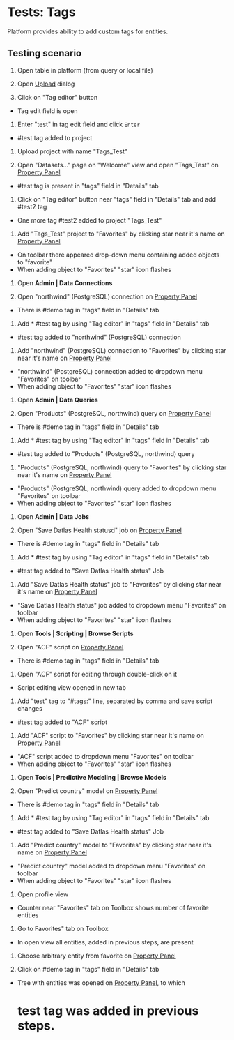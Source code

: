 <!-- TITLE: Tests: Tags -->
<!-- SUBTITLE: -->

# Tests: Tags

Platform provides ability to add custom tags for entities.

## Testing scenario

1. Open table in platform (from query or local file)

1. Open [Upload](../../overview/upload-project-test.md) dialog

1. Click on "Tag editor" button

* Tag edit field is open

1. Enter "test" in tag edit field and click ```Enter```

* \#test tag added to project

1. Upload project with name "Tags_Test"

1. Open "Datasets..." page on "Welcome" view and open "Tags_Test"
   on [Property Panel](../../overview/navigation.md#properties)

* \#test tag is present in "tags" field in "Details" tab

1. Click on "Tag editor" button near "tags" field in "Details" tab and add \#test2 tag

* One more tag \#test2 added to project "Tags_Test"

1. Add "Tags_Test" project to "Favorites" by clicking star near it's name
   on [Property Panel](../../overview/navigation.md#properties)

* On toolbar there appeared drop-down menu containing added objects to "favorite"
* When adding object to "Favorites" "star" icon flashes

1. Open **Admin | Data Connections**

1. Open "northwind" (PostgreSQL) connection on [Property Panel](../../overview/navigation.md#properties)

* There is \#demo tag in "tags" field in "Details" tab

1. Add * \#test tag by using "Tag editor" in "tags" field in "Details" tab

* \#test tag added to "northwind" (PostgreSQL) connection

1. Add "northwind" (PostgreSQL) connection to "Favorites" by clicking star near it's name
   on [Property Panel](../../overview/navigation.md#properties)

* "northwind" (PostgreSQL) connection added to dropdown menu "Favorites" on toolbar
* When adding object to "Favorites" "star" icon flashes

1. Open **Admin | Data Queries**

1. Open "Products" (PostgreSQL, northwind) query on [Property Panel](../../overview/navigation.md#properties)

* There is \#demo tag in "tags" field in "Details" tab

1. Add * \#test tag by using "Tag editor" in "tags" field in "Details" tab

* \#test tag added to "Products" (PostgreSQL, northwind) query

1. "Products" (PostgreSQL, northwind) query to "Favorites" by clicking star near it's name
   on [Property Panel](../../overview/navigation.md#properties)

* "Products" (PostgreSQL, northwind) query added to dropdown menu "Favorites" on toolbar
* When adding object to "Favorites" "star" icon flashes

1. Open **Admin | Data Jobs**

1. Open "Save Datlas Health statusd" job on [Property Panel](../../overview/navigation.md#properties)

* There is \#demo tag in "tags" field in "Details" tab

1. Add * \#test tag by using "Tag editor" in "tags" field in "Details" tab

* \#test tag added to "Save Datlas Health status" Job

1. Add "Save Datlas Health status" job to "Favorites" by clicking star near it's name
   on [Property Panel](../../overview/navigation.md#properties)

* "Save Datlas Health status" job added to dropdown menu "Favorites" on toolbar
* When adding object to "Favorites" "star" icon flashes

1. Open **Tools | Scripting | Browse Scripts**

1. Open "ACF" script on [Property Panel](../../overview/navigation.md#properties)

* There is \#demo tag in "tags" field in "Details" tab

1. Open "ACF" script for editing through double-click on it

* Script editing view opened in new tab

1. Add "test" tag to "\#tags:" line, separated by comma and save script changes

* \#test tag added to "ACF" script

1. Add "ACF" script to "Favorites" by clicking star near it's name
   on [Property Panel](../../overview/navigation.md#properties)

* "ACF" script added to dropdown menu "Favorites" on toolbar
* When adding object to "Favorites" "star" icon flashes

1. Open **Tools | Predictive Modeling | Browse Models**

1. Open "Predict country" model on [Property Panel](../../overview/navigation.md#properties)

* There is \#demo tag in "tags" field in "Details" tab

1. Add * \#test tag by using "Tag editor" in "tags" field in "Details" tab

* \#test tag added to "Save Datlas Health status" Job

1. Add "Predict country" model to "Favorites" by clicking star near it's name
   on [Property Panel](../../overview/navigation.md#properties)

* "Predict country" model added to dropdown menu "Favorites" on toolbar
* When adding object to "Favorites" "star" icon flashes

1. Open profile view

* Counter near "Favorites" tab on Toolbox shows number of favorite entities

1. Go to Favorites" tab on Toolbox

* In open view all entities, added in previous steps, are present

1. Choose arbitrary entity from favorite on [Property Panel](../../overview/navigation.md#properties)

1. Click on \#demo tag in "tags" field in "Details" tab

* Tree with entities was opened on [Property Panel](../../overview/navigation.md#properties), to which
  # test tag was added in previous steps.
